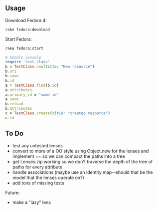 ## Usage

Download Fedora 4:
```bash
rake fedora:download
```

Start Fedora:
```bash
rake fedora:start
```

```ruby
# bundle console
require 'test_class'
b = TestClass.new(title: "New resource")
b.uri
b.save
b.id
a = TestClass.find(b.id)
a.attributes
a.primary_id = "some id"
a.save
b.reload
b.attributes
c = TestClass.create(title: "created resource")
c.id
```

## To Do
* test any untested lenses
* convert to more of a OO style using Object.new for the lenses and implement == so we can compact the paths into a tree
* get Lenses.zip working so we don't traverse the depth of the tree of paths for every attribute
* handle associations (maybe use an identity map--should that be the model that the lenses operate on?)
* add tons of missing tests

Future:
* make a "lazy" lens
